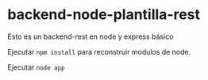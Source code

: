 # backend-node-plantilla-rest
Esto es un backend-rest en node y express básico

Ejecutar ```npm install``` para reconstruir modulos de node.

Ejecutar ```node app```
